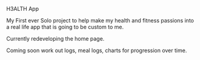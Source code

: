 H3ALTH App

My First ever Solo project to help make my health and fitness passions into a real life app that is going to be custom to me.

Currently redeveloping the home page.

Coming soon work out logs, meal logs, charts for progression over time.
